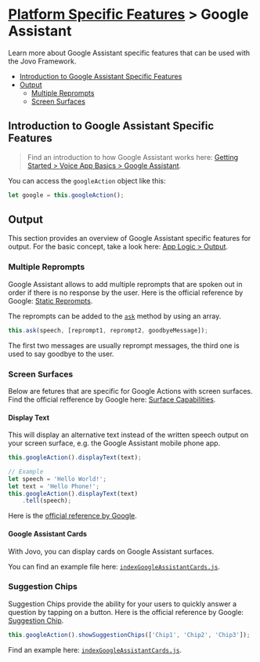 # [Platform Specific Features](../) > Google Assistant

Learn more about Google Assistant specific features that can be used with the Jovo Framework.

* [Introduction to Google Assistant Specific Features](#introduction-to-google-assistant-specific-features)
* [Output](#output)
  * [Multiple Reprompts](#multiple-reprompts)
  * [Screen Surfaces](#screen-surfaces)


## Introduction to Google Assistant Specific Features

> Find an introduction to how Google Assistant works here: [Getting Started > Voice App Basics > Google Assistant](.../01_getting-started/voice-app-basics.md#google-assistant).

You can access the `googleAction` object like this:

```javascript
let google = this.googleAction();
```


## Output

This section provides an overview of Google Assistant specific features for output. For the basic concept, take a look here: [App Logic > Output](.../04_app-logic/03_output). 

### Multiple Reprompts

Google Assistant allows to add multiple reprompts that are spoken out in order if there is no response by the user. Here is the official reference by Google: [Static Reprompts](https://developers.google.com/actions/assistant/reprompts#static_reprompts).

The reprompts can be added to the [`ask`](.../04_app-logic/03_output#ask) method by using an array.

```javascript
this.ask(speech, [reprompt1, reprompt2, goodbyeMessage]);
```

The first two messages are usually reprompt messages, the third one is used to say goodbye to the user.

### Screen Surfaces

Below are fetures that are specific for Google Actions with screen surfaces. Find the official refference by Google here: [Surface Capabilities](https://developers.google.com/actions/assistant/surface-capabilities).


#### Display Text

This will display an alternative text instead of the written speech output on your screen surface, e.g. the Google Assistant mobile phone app.

```javascript
this.googleAction().displayText(text);

// Example
let speech = 'Hello World!';
let text = 'Hello Phone!';
this.googleAction().displayText(text)
    .tell(speech);
```

Here is the [official reference by Google](https://developers.google.com/actions/assistant/responses).

#### Google Assistant Cards

With Jovo, you can display cards on Google Assistant surfaces. 

You can find an example file here: [`indexGoogleAssistantCards.js`](../../../examples/google_action_specific/indexGoogleAssistantCards).


### Suggestion Chips

Suggestion Chips provide the ability for your users to quickly answer a question by tapping on a button. Here is the official reference by Google: [Suggestion Chip](https://developers.google.com/actions/assistant/responses#suggestion-chip).

```javascript
this.googleAction().showSuggestionChips(['Chip1', 'Chip2', 'Chip3']);
```

Find an example here: [`indexGoogleAssistantCards.js`](../../../examples/google_action_specific/indexGoogleAssistantCards).
